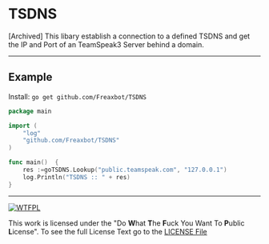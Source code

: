 # TSDNS
[Archived] This libary establish a connection to a defined TSDNS and get the IP and Port of an TeamSpeak3 Server behind a domain.

---
## Example
Install: `go get github.com/Freaxbot/TSDNS`
```go
package main

import (
    "log"
    "github.com/Freaxbot/TSDNS"
)

func main()  {
    res :=goTSDNS.Lookup("public.teamspeak.com", "127.0.0.1")
    log.Println("TSDNS :: " + res)
}
```

---
[![WTFPL](https://upload.wikimedia.org/wikipedia/commons/thumb/0/0a/WTFPL_badge.svg/320px-WTFPL_badge.svg.png)](LICENSE.md)

This work is licensed under the "Do **W**hat **T**he **F**uck You Want To **P**ublic **L**icense". To see the full License Text go to the [LICENSE File](LICENSE.md)

